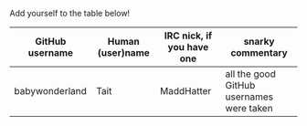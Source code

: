Add yourself to the table below!

GitHub username | Human (user)name | IRC nick, if you have one | snarky commentary
----------------|------------------|---------------------------|-------
babywonderland | Tait | MaddHatter | all the good GitHub usernames were taken


